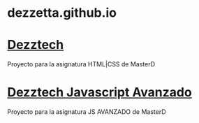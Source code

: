# dezzetta.github.io

<h1><a href="https://dezzetta.github.io/MasterDezztech/">Dezztech</a></h1>
<p>Proyecto para la asignatura HTML|CSS de MasterD</p>

<h1><a href="https://dezzetta.github.io/MasterDezztechJS/">Dezztech Javascript Avanzado</a></h1>
<p>Proyecto para la asignatura JS AVANZADO de MasterD</p>
